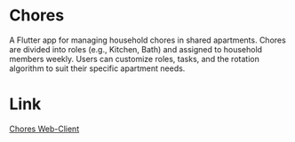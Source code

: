 # Chores
A Flutter app for managing household chores in shared apartments. 
Chores are divided into roles (e.g., Kitchen, Bath) and assigned to household members weekly. 
Users can customize roles, tasks, and the rotation algorithm to suit their specific apartment needs.

# Link
[Chores Web-Client](chores.jeremydix.com)
